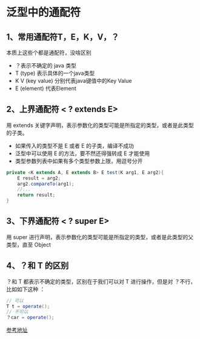 # 泛型中的通配符
## 1、常用通配符T，E，K，V，？
本质上这些个都是通配符，没啥区别
- ？表示不确定的 java 类型
- T (type) 表示具体的一个java类型
- K V (key value) 分别代表java键值中的Key Value
- E (element) 代表Element

## 2、上界通配符 < ? extends E>
用 extends 关键字声明，表示参数化的类型可能是所指定的类型，或者是此类型的子类。
- 如果传入的类型不是 E 或者 E 的子类，编译不成功
- 泛型中可以使用 E 的方法，要不然还得强转成 E 才能使用
- 类型参数列表中如果有多个类型参数上限，用逗号分开
```java
private <K extends A, E extends B> E test(K arg1, E arg2){
    E result = arg2;
    arg2.compareTo(arg1);
    //...
    return result;
}
```
## 3、下界通配符 < ? super E>
用 super 进行声明，表示参数化的类型可能是所指定的类型，或者是此类型的父类型，直至 Object

## 4、？和 T 的区别
？和 T 都表示不确定的类型，区别在于我们可以对 T 进行操作，但是对 ？不行，比如如下这种 ：
```java
// 可以
T t = operate();
// 不可以
？car = operate();
```

[参考地址](https://mp.weixin.qq.com/s/jZaTyBmzXNm1knDWsP3eJA)